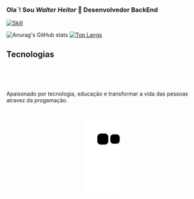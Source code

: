 ### Ola´!   Sou _Walter Heitor_ 🔧 Desenvolvedor BackEnd

[![Skill](https://img.shields.io/badge/LinkedIn-0077B5?style=for-the-badge&logo=linkedin&logoColor=white)](https://www.linkedin.com/in/walter-heitor-3ba4b3149/)


![Anurag's GitHub stats](https://github-readme-stats.vercel.app/api?username=WalterHeitor&show_icons=true&theme=merko)   [![Top Langs](https://github-readme-stats.vercel.app/api/top-langs/?username=WalterHeitor&layout=compact&theme=merko)](https://github.com/WalterHeitor/github-readme-stats)

## Tecnologias 
<div style="diplay: inline_block"><br/>
<img align="center" alt="" src="https://img.shields.io/badge/C-00599C?style=for-the-badge&logo=c&logoColor=white"/>
    <img align="center" alt="" src="https://img.shields.io/badge/HTML5-E34F26?style=for-the-badge&logo=html5&logoColor=white"/>
    <img align="center" alt="" src="https://img.shields.io/badge/CSS3-1572B6?style=for-the-badge&logo=css3&logoColor=white"/>
    <img align="center" alt="" src="https://img.shields.io/badge/C-00599C?style=for-the-badge&logo=c&logoColor=white"/>
    <img align="center" alt="" src="https://img.shields.io/badge/Java-ED8B00?style=for-the-badge&logo=openjdk&logoColor=white"/>
    <img align="center" alt="" src="https://img.shields.io/badge/Kotlin-0095D5?&style=for-the-badge&logo=kotlin&logoColor=white"/>
    <img align="center" alt="" src="https://img.shields.io/badge/Spring-6DB33F?style=for-the-badge&logo=spring&logoColor=white"/>
    <img align="center" alt="" src="https://img.shields.io/badge/PostgreSQL-316192?style=for-the-badge&logo=postgresql&logoColor=white"/>
    <img align="center" alt="" src="https://img.shields.io/badge/MySQL-00000F?style=for-the-badge&logo=mysql&logoColor=white"/>
    <img align="center" alt="" src=""/>

</div> <br/>


Apaixonado por tecnologia, educação e transformar a vida das pessoas atravez da progamação.

<br/>

<div align="center">

  ![Snake animation](https://github.com/WalterHeitor/WalterHeitor/blob/output/github-contribution-grid-snake.svg)
  
</div>
